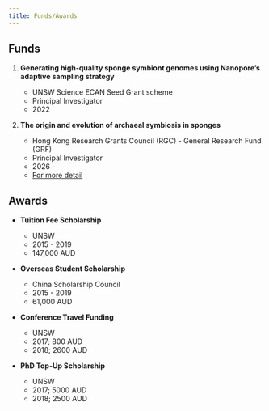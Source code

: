 ```yaml
---
title: Funds/Awards
---
```



## Funds

1. **Generating high-quality sponge symbiont genomes using Nanopore’s adaptive sampling strategy**
   - UNSW Science ECAN Seed Grant scheme
   - Principal Investigator
   - 2022 


2. **The origin and evolution of archaeal symbiosis in sponges**
   - Hong Kong Research Grants Council (RGC) - General Research Fund (GRF)
   - Principal Investigator
   - 2026 - 
   - [For more detail](https://cerg1.ugc.edu.hk/cergprod/scrrm00542.jsp?proj_id=16103925&old_proj_id=null&proj_title=&isname=&ioname=weizhi&institution=&subject=&pages=1&year=&theSubmit=16103925)


## Awards

- **Tuition Fee Scholarship**
   - UNSW
   - 2015 - 2019
   - 147,000 AUD


- **Overseas Student Scholarship**
   - China Scholarship Council
   - 2015 - 2019
   - 61,000 AUD


- **Conference Travel Funding**
   - UNSW
   - 2017; 800 AUD
   - 2018; 2600 AUD


- **PhD Top-Up Scholarship**
   - UNSW
   - 2017; 5000 AUD
   - 2018; 2500 AUD





